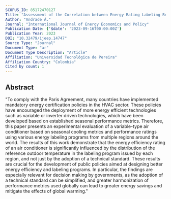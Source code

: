 ```yaml
---
SCOPUS_ID: 85172470127
Title: "Assessment of the Correlation between Energy Rating Labeling Regulations and Performance Metrics for Residential Air Conditioning Units: Case Study Variable Type Air Conditioners"
Author: "Andrade Á."
Journal: "International Journal of Energy Economics and Policy"
Publication Date: {'$date': '2023-09-16T00:00:00Z'}
Publication Year: 2023
DOI: "10.32479/ijeep.14747"
Source Type: "Journal"
Document Type: "ar"
Document Type Description: "Article"
Affiliation: "Universidad Tecnológica de Pereira"
Affiliation Country: "Colombia"
Cited by count: 1
---
```


## Abstract
"To comply with the Paris Agreement, many countries have implemented mandatory energy certification policies in the HVAC sector. These policies have encouraged the deployment of more energy efficient technologies such as variable or inverter driven technologies, which have been developed based on established seasonal performance metrics. Therefore, this paper presents an experimental evaluation of a variable-type air conditioner based on seasonal cooling metrics and performance ratings using various energy labeling programs from multiple regions around the world. The results of this work demonstrate that the energy efficiency rating of an air conditioner is significantly influenced by the distribution of the reference outdoor temperature in the labeling program issued by each region, and not just by the adoption of a technical standard. These results are crucial for the development of public policies aimed at designing better energy efficiency and labeling programs. In particular, the findings are especially relevant for decision making by governments, as the adoption of a technical standard can be simplified, and greater harmonization of performance metrics used globally can lead to greater energy savings and mitigate the effects of global warming."
